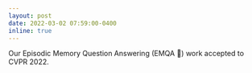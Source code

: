 ```yaml
---
layout: post
date: 2022-03-02 07:59:00-0400
inline: true
---
```


Our Episodic Memory Question Answering (EMQA 🤖) work accepted to CVPR 2022.